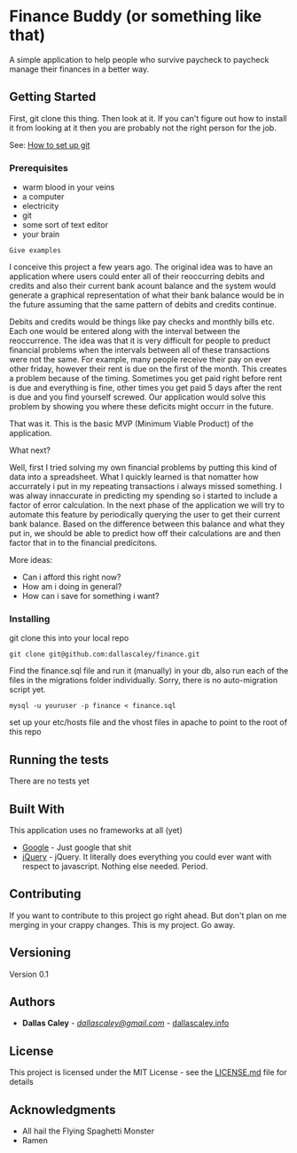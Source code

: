 # Finance Buddy (or something like that)

A simple application to help people who survive paycheck to paycheck manage their finances in a better way.

## Getting Started

First, git clone this thing.  Then look at it.  If you can't figure out how to install it from looking at it then you are probably not the right person for the job.

See: [How to set up git](docs/git-setup.md)

### Prerequisites

* warm blood in your veins
* a computer
* electricity
* git
* some sort of text editor
* your brain

```
Give examples
```

I conceive this project a few years ago.  The original idea was to have an application where users could enter all of their reoccurring debits and credits and also their current bank acount balance and the system would generate a graphical representation of what their bank balance would be in the future assuming that the same pattern of debits and credits continue.

Debits and credits would be things like pay checks and monthly bills etc.  Each one would be entered along with the interval between the reoccurrence.  The idea was that it is very difficult for people to preduct financial problems when the intervals between all of these transactions were not the same.  For example, many people receive their pay on ever other friday, however their rent is due on the first of the month.  This creates a problem because of the timing.  Sometimes you get paid right before rent is due and everything is fine, other times you get paid 5 days after the rent is due and you find yourself screwed.  Our application would solve this problem by showing you where these deficits might occurr in the future.

That was it.  This is the basic MVP (Minimum Viable Product) of the application.

What next?

Well, first I tried solving my own financial problems by putting this kind of data into a spreadsheet.  What I quickly learned is that nomatter how accurrately i put in my repeating transactions i always missed something.  I was alway innaccurate in predicting my spending so i started to include a factor of error calculation.  In the next phase of the application we will try to automate this feature by periodically querying the user to get their current bank balance.  Based on the difference between this balance and what they put in, we should be able to predict how off their calculations are and then factor that in to the financial predicitons.

More ideas:

* Can i afford this right now?
* How am i doing in general?
* How can i save for something i want?



### Installing

git clone this into your local repo 

```
git clone git@github.com:dallascaley/finance.git
```

Find the finance.sql file and run it (manually) in your db, also run each of the files in the migrations folder individually.  Sorry, there is no auto-migration script yet.

```
mysql -u youruser -p finance < finance.sql
```

set up your etc/hosts file and the vhost files in apache to point to the root of this repo

## Running the tests

There are no tests yet

## Built With

This application uses no frameworks at all (yet)

* [Google](http://www.google.com) - Just google that shit
* [jQuery](https://jquery.com) - jQuery.  It literally does everything you could ever want with respect to javascript.  Nothing else needed.  Period.

## Contributing

If you want to contribute to this project go right ahead.  But don't plan on me merging in your crappy changes.  This is my project.  Go away.

## Versioning

Version 0.1

## Authors

* **Dallas Caley** - *dallascaley@gmail.com* - [dallascaley.info](http://www.dallascaley.info)

## License

This project is licensed under the MIT License - see the [LICENSE.md](LICENSE.md) file for details

## Acknowledgments

* All hail the Flying Spaghetti Monster
* Ramen